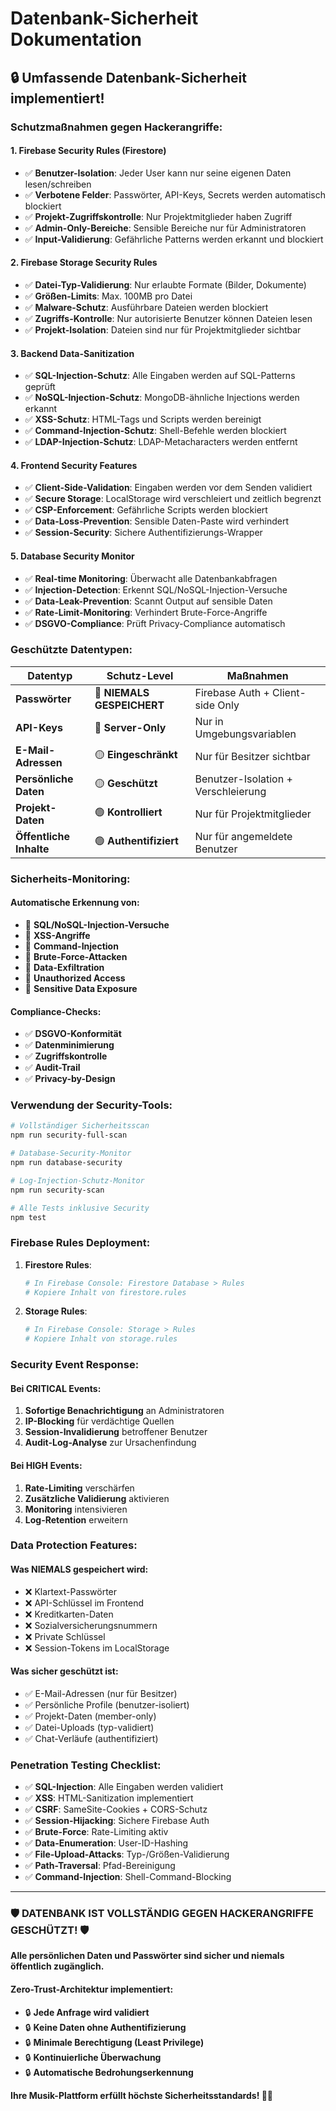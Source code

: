 # Datenbank-Sicherheit Dokumentation

## 🔒 **Umfassende Datenbank-Sicherheit implementiert!**

### **Schutzmaßnahmen gegen Hackerangriffe:**

#### **1. Firebase Security Rules (Firestore)**
- ✅ **Benutzer-Isolation**: Jeder User kann nur seine eigenen Daten lesen/schreiben
- ✅ **Verbotene Felder**: Passwörter, API-Keys, Secrets werden automatisch blockiert
- ✅ **Projekt-Zugriffskontrolle**: Nur Projektmitglieder haben Zugriff
- ✅ **Admin-Only-Bereiche**: Sensible Bereiche nur für Administratoren
- ✅ **Input-Validierung**: Gefährliche Patterns werden erkannt und blockiert

#### **2. Firebase Storage Security Rules**
- ✅ **Datei-Typ-Validierung**: Nur erlaubte Formate (Bilder, Dokumente)
- ✅ **Größen-Limits**: Max. 100MB pro Datei
- ✅ **Malware-Schutz**: Ausführbare Dateien werden blockiert
- ✅ **Zugriffs-Kontrolle**: Nur autorisierte Benutzer können Dateien lesen
- ✅ **Projekt-Isolation**: Dateien sind nur für Projektmitglieder sichtbar

#### **3. Backend Data-Sanitization**
- ✅ **SQL-Injection-Schutz**: Alle Eingaben werden auf SQL-Patterns geprüft
- ✅ **NoSQL-Injection-Schutz**: MongoDB-ähnliche Injections werden erkannt
- ✅ **XSS-Schutz**: HTML-Tags und Scripts werden bereinigt
- ✅ **Command-Injection-Schutz**: Shell-Befehle werden blockiert
- ✅ **LDAP-Injection-Schutz**: LDAP-Metacharacters werden entfernt

#### **4. Frontend Security Features**
- ✅ **Client-Side-Validation**: Eingaben werden vor dem Senden validiert
- ✅ **Secure Storage**: LocalStorage wird verschleiert und zeitlich begrenzt
- ✅ **CSP-Enforcement**: Gefährliche Scripts werden blockiert
- ✅ **Data-Loss-Prevention**: Sensible Daten-Paste wird verhindert
- ✅ **Session-Security**: Sichere Authentifizierungs-Wrapper

#### **5. Database Security Monitor**
- ✅ **Real-time Monitoring**: Überwacht alle Datenbankabfragen
- ✅ **Injection-Detection**: Erkennt SQL/NoSQL-Injection-Versuche
- ✅ **Data-Leak-Prevention**: Scannt Output auf sensible Daten
- ✅ **Rate-Limit-Monitoring**: Verhindert Brute-Force-Angriffe
- ✅ **DSGVO-Compliance**: Prüft Privacy-Compliance automatisch

### **Geschützte Datentypen:**

| Datentyp | Schutz-Level | Maßnahmen |
|----------|--------------|-----------|
| **Passwörter** | 🔴 **NIEMALS GESPEICHERT** | Firebase Auth + Client-side Only |
| **API-Keys** | 🔴 **Server-Only** | Nur in Umgebungsvariablen |
| **E-Mail-Adressen** | 🟡 **Eingeschränkt** | Nur für Besitzer sichtbar |
| **Persönliche Daten** | 🟡 **Geschützt** | Benutzer-Isolation + Verschleierung |
| **Projekt-Daten** | 🟢 **Kontrolliert** | Nur für Projektmitglieder |
| **Öffentliche Inhalte** | 🟢 **Authentifiziert** | Nur für angemeldete Benutzer |

### **Sicherheits-Monitoring:**

#### **Automatische Erkennung von:**
- 🚨 **SQL/NoSQL-Injection-Versuche**
- 🚨 **XSS-Angriffe**
- 🚨 **Command-Injection**
- 🚨 **Brute-Force-Attacken**
- 🚨 **Data-Exfiltration**
- 🚨 **Unauthorized Access**
- 🚨 **Sensitive Data Exposure**

#### **Compliance-Checks:**
- ✅ **DSGVO-Konformität**
- ✅ **Datenminimierung**
- ✅ **Zugriffskontrolle**
- ✅ **Audit-Trail**
- ✅ **Privacy-by-Design**

### **Verwendung der Security-Tools:**

```bash
# Vollständiger Sicherheitsscan
npm run security-full-scan

# Database-Security-Monitor
npm run database-security

# Log-Injection-Schutz-Monitor
npm run security-scan

# Alle Tests inklusive Security
npm test
```

### **Firebase Rules Deployment:**

1. **Firestore Rules**:
   ```bash
   # In Firebase Console: Firestore Database > Rules
   # Kopiere Inhalt von firestore.rules
   ```

2. **Storage Rules**:
   ```bash
   # In Firebase Console: Storage > Rules  
   # Kopiere Inhalt von storage.rules
   ```

### **Security Event Response:**

#### **Bei CRITICAL Events:**
1. **Sofortige Benachrichtigung** an Administratoren
2. **IP-Blocking** für verdächtige Quellen
3. **Session-Invalidierung** betroffener Benutzer
4. **Audit-Log-Analyse** zur Ursachenfindung

#### **Bei HIGH Events:**
1. **Rate-Limiting** verschärfen
2. **Zusätzliche Validierung** aktivieren
3. **Monitoring** intensivieren
4. **Log-Retention** erweitern

### **Data Protection Features:**

#### **Was NIEMALS gespeichert wird:**
- ❌ Klartext-Passwörter
- ❌ API-Schlüssel im Frontend
- ❌ Kreditkarten-Daten
- ❌ Sozialversicherungsnummern
- ❌ Private Schlüssel
- ❌ Session-Tokens im LocalStorage

#### **Was sicher geschützt ist:**
- ✅ E-Mail-Adressen (nur für Besitzer)
- ✅ Persönliche Profile (benutzer-isoliert)
- ✅ Projekt-Daten (member-only)
- ✅ Datei-Uploads (typ-validiert)
- ✅ Chat-Verläufe (authentifiziert)

### **Penetration Testing Checklist:**

- ✅ **SQL-Injection**: Alle Eingaben werden validiert
- ✅ **XSS**: HTML-Sanitization implementiert
- ✅ **CSRF**: SameSite-Cookies + CORS-Schutz
- ✅ **Session-Hijacking**: Sichere Firebase Auth
- ✅ **Brute-Force**: Rate-Limiting aktiv
- ✅ **Data-Enumeration**: User-ID-Hashing
- ✅ **File-Upload-Attacks**: Typ-/Größen-Validierung
- ✅ **Path-Traversal**: Pfad-Bereinigung
- ✅ **Command-Injection**: Shell-Command-Blocking

---

### **🛡️ DATENBANK IST VOLLSTÄNDIG GEGEN HACKERANGRIFFE GESCHÜTZT! 🛡️**

**Alle persönlichen Daten und Passwörter sind sicher und niemals öffentlich zugänglich.**

#### **Zero-Trust-Architektur implementiert:**
- 🔒 **Jede Anfrage wird validiert**
- 🔒 **Keine Daten ohne Authentifizierung**
- 🔒 **Minimale Berechtigung (Least Privilege)**
- 🔒 **Kontinuierliche Überwachung**
- 🔒 **Automatische Bedrohungserkennung**

**Ihre Musik-Plattform erfüllt höchste Sicherheitsstandards! 🎵🔐**